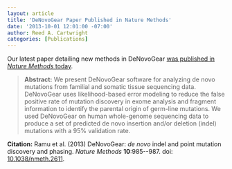 ```yaml
---
layout: article
title: 'DeNovoGear Paper Published in Nature Methods'
date: '2013-10-01 12:01:00 -07:00'
author: Reed A. Cartwright
categories: [Publications]
---
```


Our latest paper detailing new methods in DeNovoGear [was published in
*Nature Methods* today](http://dx.doi.org/10.1038/nmeth.2611).

> **Abstract:** We present DeNovoGear software for analyzing de novo mutations from familial
> and somatic   tissue sequencing data. DeNovoGear uses likelihood-based error
> modeling to reduce the false positive rate of mutation discovery in exome
> analysis and fragment information to identify the parental origin of germ-line
> mutations. We used DeNovoGear on human whole-genome sequencing data to produce
> a set of predicted de novo insertion and/or deletion (indel) mutations with a
> 95% validation rate.

**Citation:** Ramu et al. (2013) DeNovoGear: *de novo* indel and point mutation
discovery and phasing. *Nature Methods* **10**:985--987.
doi: [10.1038/nmeth.2611](http://dx.doi.org/10.1038/nmeth.2611).


